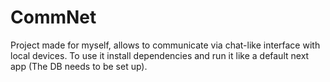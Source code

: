 # CommNet

Project made for myself, allows to communicate via chat-like interface with local devices. To use it install dependencies and run it like a default next app (The DB needs to be set up).

